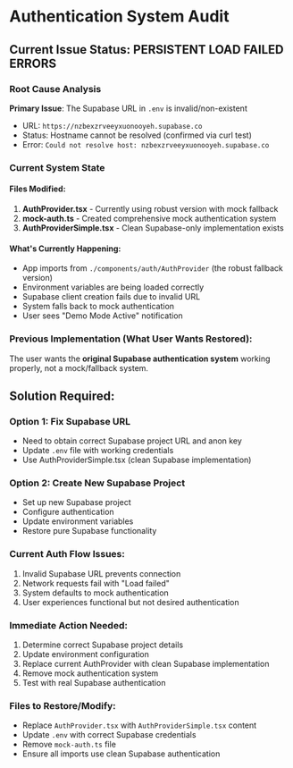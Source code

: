 # Authentication System Audit

## Current Issue Status: PERSISTENT LOAD FAILED ERRORS

### Root Cause Analysis

**Primary Issue**: The Supabase URL in `.env` is invalid/non-existent
- URL: `https://nzbexzrveeyxuonooyeh.supabase.co`
- Status: Hostname cannot be resolved (confirmed via curl test)
- Error: `Could not resolve host: nzbexzrveeyxuonooyeh.supabase.co`

### Current System State

#### Files Modified:
1. **AuthProvider.tsx** - Currently using robust version with mock fallback
2. **mock-auth.ts** - Created comprehensive mock authentication system
3. **AuthProviderSimple.tsx** - Clean Supabase-only implementation exists

#### What's Currently Happening:
- App imports from `./components/auth/AuthProvider` (the robust fallback version)
- Environment variables are being loaded correctly
- Supabase client creation fails due to invalid URL
- System falls back to mock authentication
- User sees "Demo Mode Active" notification

### Previous Implementation (What User Wants Restored):

The user wants the **original Supabase authentication system** working properly, not a mock/fallback system.

## Solution Required:

### Option 1: Fix Supabase URL
- Need to obtain correct Supabase project URL and anon key
- Update `.env` file with working credentials
- Use AuthProviderSimple.tsx (clean Supabase implementation)

### Option 2: Create New Supabase Project
- Set up new Supabase project
- Configure authentication
- Update environment variables
- Restore pure Supabase functionality

### Current Auth Flow Issues:
1. Invalid Supabase URL prevents connection
2. Network requests fail with "Load failed"
3. System defaults to mock authentication
4. User experiences functional but not desired authentication

### Immediate Action Needed:
1. Determine correct Supabase project details
2. Update environment configuration
3. Replace current AuthProvider with clean Supabase implementation
4. Remove mock authentication system
5. Test with real Supabase authentication

### Files to Restore/Modify:
- Replace `AuthProvider.tsx` with `AuthProviderSimple.tsx` content
- Update `.env` with correct Supabase credentials
- Remove `mock-auth.ts` file
- Ensure all imports use clean Supabase authentication